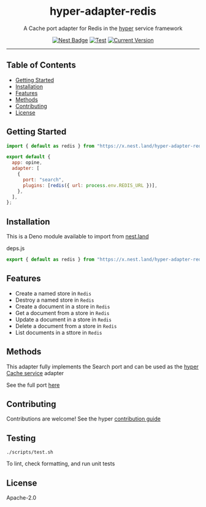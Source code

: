 <h1 align="center">hyper-adapter-redis</h1>
<p align="center">A Cache port adapter for Redis in the <a href="https://hyper.io/">hyper</a>  service framework</p>
</p>
<p align="center">
  <a href="https://nest.land/package/hyper-adapter-redis"><img src="https://nest.land/badge.svg" alt="Nest Badge" /></a>
  <a href="https://github.com/hyper63/hyper-adapter-redis/actions/workflows/test.yml"><img src="https://github.com/hyper63/hyper-adapter-redis/actions/workflows/test.yml/badge.svg" alt="Test" /></a>
  <a href="https://github.com/hyper63/hyper-adapter-redis/tags/"><img src="https://img.shields.io/github/tag/hyper63/hyper-adapter-redis" alt="Current Version" /></a>
</p>

---

## Table of Contents

- [Getting Started](#getting-started)
- [Installation](#installation)
- [Features](#features)
- [Methods](#methods)
- [Contributing](#contributing)
- [License](#license)

## Getting Started

```js
import { default as redis } from "https://x.nest.land/hyper-adapter-redis@1.2.9/mod.js";

export default {
  app: opine,
  adapter: [
    {
      port: "search",
      plugins: [redis({ url: process.env.REDIS_URL })],
    },
  ],
};
```

## Installation

This is a Deno module available to import from
[nest.land](https://nest.land/package/hyper-adapter-redis)

deps.js

```js
export { default as redis } from "https://x.nest.land/hyper-adapter-redis@1.2.9/mod.js";
```

## Features

- Create a named store in `Redis`
- Destroy a named store in `Redis`
- Create a document in a store in `Redis`
- Get a document from a store in `Redis`
- Update a document in a store in `Redis`
- Delete a document from a store in `Redis`
- List documents in a sttore in `Redis`

## Methods

This adapter fully implements the Search port and can be used as the
[hyper Cache service](https://docs.hyper.io/cache-api) adapter

See the full port [here](https://nest.land/package/hyper-port-cache)

## Contributing

Contributions are welcome! See the hyper
[contribution guide](https://docs.hyper.io/contributing-to-hyper)

## Testing

```
./scripts/test.sh
```

To lint, check formatting, and run unit tests

## License

Apache-2.0
